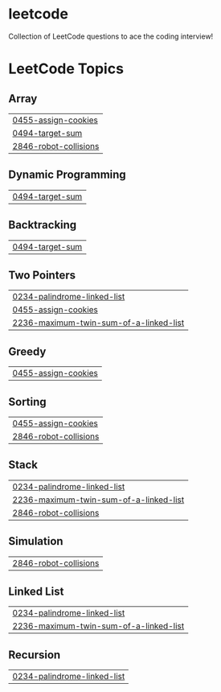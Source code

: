 # leetcode
Collection of LeetCode questions to ace the coding interview!

<!---LeetCode Topics Start-->
# LeetCode Topics
## Array
|  |
| ------- |
| [0455-assign-cookies](https://github.com/pbsgopi/leetcode/tree/master/0455-assign-cookies) |
| [0494-target-sum](https://github.com/pbsgopi/leetcode/tree/master/0494-target-sum) |
| [2846-robot-collisions](https://github.com/pbsgopi/leetcode/tree/master/2846-robot-collisions) |
## Dynamic Programming
|  |
| ------- |
| [0494-target-sum](https://github.com/pbsgopi/leetcode/tree/master/0494-target-sum) |
## Backtracking
|  |
| ------- |
| [0494-target-sum](https://github.com/pbsgopi/leetcode/tree/master/0494-target-sum) |
## Two Pointers
|  |
| ------- |
| [0234-palindrome-linked-list](https://github.com/pbsgopi/leetcode/tree/master/0234-palindrome-linked-list) |
| [0455-assign-cookies](https://github.com/pbsgopi/leetcode/tree/master/0455-assign-cookies) |
| [2236-maximum-twin-sum-of-a-linked-list](https://github.com/pbsgopi/leetcode/tree/master/2236-maximum-twin-sum-of-a-linked-list) |
## Greedy
|  |
| ------- |
| [0455-assign-cookies](https://github.com/pbsgopi/leetcode/tree/master/0455-assign-cookies) |
## Sorting
|  |
| ------- |
| [0455-assign-cookies](https://github.com/pbsgopi/leetcode/tree/master/0455-assign-cookies) |
| [2846-robot-collisions](https://github.com/pbsgopi/leetcode/tree/master/2846-robot-collisions) |
## Stack
|  |
| ------- |
| [0234-palindrome-linked-list](https://github.com/pbsgopi/leetcode/tree/master/0234-palindrome-linked-list) |
| [2236-maximum-twin-sum-of-a-linked-list](https://github.com/pbsgopi/leetcode/tree/master/2236-maximum-twin-sum-of-a-linked-list) |
| [2846-robot-collisions](https://github.com/pbsgopi/leetcode/tree/master/2846-robot-collisions) |
## Simulation
|  |
| ------- |
| [2846-robot-collisions](https://github.com/pbsgopi/leetcode/tree/master/2846-robot-collisions) |
## Linked List
|  |
| ------- |
| [0234-palindrome-linked-list](https://github.com/pbsgopi/leetcode/tree/master/0234-palindrome-linked-list) |
| [2236-maximum-twin-sum-of-a-linked-list](https://github.com/pbsgopi/leetcode/tree/master/2236-maximum-twin-sum-of-a-linked-list) |
## Recursion
|  |
| ------- |
| [0234-palindrome-linked-list](https://github.com/pbsgopi/leetcode/tree/master/0234-palindrome-linked-list) |
<!---LeetCode Topics End-->